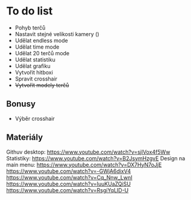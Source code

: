 # To do list
+ Pohyb terčů
+ Nastavit stejné velikosti kamery ()
+ Udělat endless mode
+ Udělat time mode
+ Udělat 20 terčů mode
+ Udělat statistiku
+ Udělat grafiku
+ Vytvořit hitboxi
+ Spravit crosshair
+ ~~Vytvořit modely terčů~~

## Bonusy
+ Výběr crosshair

## Materiály
Githuv desktop: https://www.youtube.com/watch?v=sjlVox4f5Ww<br>
Statistiky: https://www.youtube.com/watch?v=B2JsymHzgvE
Design na main menu:
https://www.youtube.com/watch?v=DX7HyN7oJjE<br>
https://www.youtube.com/watch?v=-GWjA6dixV4<br>
https://www.youtube.com/watch?v=Cq_Nnw_LwnI<br>
https://www.youtube.com/watch?v=IuuKUaZQiSU<br>
https://www.youtube.com/watch?v=RsgiYqLID-U
